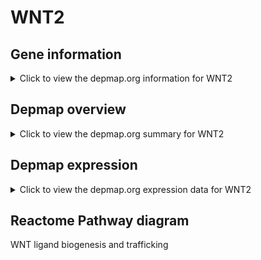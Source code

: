 <h1>WNT2</h1>

<h2>Gene information</h2>
<details>
  <summary>Click to view the depmap.org information for WNT2</summary>
  <iframe src="https://depmap.org/portal/gene/WNT2?tab=about" style="border:none;width:100%;height:800px"></iframe>
</details>

<h2>Depmap overview</h2>
<details>
  <summary>Click to view the depmap.org summary for WNT2</summary>
  <iframe src="https://depmap.org/portal/gene/WNT2?tab=overview" style="border:none;width:100%;height:800px"></iframe>
</details>

<h2>Depmap expression</h2>
<details>
  <summary>Click to view the depmap.org expression data for WNT2</summary>
  <iframe src="https://depmap.org/portal/gene/WNT2?tab=characterization" style="border:none;width:100%;height:800px"></iframe>
</details>



<h2>Reactome Pathway diagram</h2>
WNT ligand biogenesis and trafficking
<div id="diagramHolder"></div>

<script>
    //Creating the Reactome Diagram widget
    //Take into account a proxy needs to be set up in your server side pointing to www.reactome.org
    function onReactomeDiagramReady(){  //This function is automatically called when the widget code is ready to be used
        var diagram = Reactome.Diagram.create({
            "placeHolder" : "diagramHolder",
            "width" : 900,
            "height" : 500
        });

        //Initialising it to the "Hemostasis" pathway
        diagram.loadDiagram("R-HSA-3238698");

        //Adding different listeners

        diagram.onDiagramLoaded(function (loaded) {
            console.info("Loaded ", loaded);
            diagram.flagItems("BAD");
	    diagram.flagItems("Q92934");
            if (loaded == "R-HSA-3238698") diagram.selectItem("R-HSA-3238698");
        });

     }
</script>



